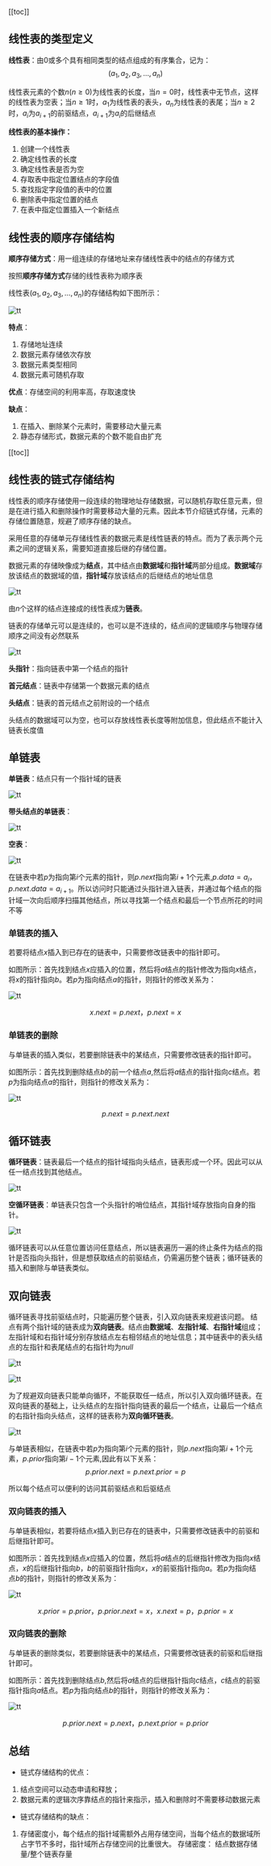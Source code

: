 [[toc]]
## 线性表的类型定义
**线性表**：由0或多个具有相同类型的结点组成的有序集合，记为：
$$
(a_1,a_2,a_3,...,a_n)
$$
      
线性表元素的个数$n(n\ge 0)$为线性表的长度，当$n=0$时，线性表中无节点，这样的线性表为空表；当$n\ge 1$时，$a_1$为线性表的表头，$a_n$为线性表的表尾；当$n\ge 2$时，$a_i$为$a_{i+1}$的前驱结点，$a_{i+1}$为$a_i$的后继结点

**线性表的基本操作：**
1. 创建一个线性表
2. 确定线性表的长度
3. 确定线性表是否为空
3. 存取表中指定位置结点的字段值
4. 查找指定字段值的表中的位置
5. 删除表中指定位置的结点
6. 在表中指定位置插入一个新结点

## 线性表的顺序存储结构
**顺序存储方式**：用一组连续的存储地址来存储线性表中的结点的存储方式

按照**顺序存储方式**存储的线性表称为顺序表

线性表$(a_1,a_2,a_3,...,a_n)$的存储结构如下图所示：

![tt](../_images/线性表_顺序存储.png "tt")

**特点**：
1. 存储地址连续
1. 数据元素存储依次存放
1. 数据元素类型相同
1. 数据元素可随机存取

**优点**：存储空间的利用率高，存取速度快

**缺点**：
1. 在插入、删除某个元素时，需要移动大量元素
1. 静态存储形式，数据元素的个数不能自由扩充

[[toc]]
## 线性表的链式存储结构
线性表的顺序存储使用一段连续的物理地址存储数据，可以随机存取任意元素，但是在进行插入和删除操作时需要移动大量的元素。因此本节介绍链式存储，元素的存储位置随意，规避了顺序存储的缺点。

采用任意的存储单元存储线性表的数据元素是线性链表的特点。而为了表示两个元素之间的逻辑关系，需要知道直接后继的存储位置。

数据元素的存储映像成为**结点**，其中结点由**数据域**和**指针域**两部分组成。**数据域**存放该结点的数据域的值，**指针域**存放该结点的后继结点的地址信息

![tt](../_images/线性表_链式存储.png "tt")

由$n$个这样的结点连接成的线性表成为**链表**。

链表的存储单元可以是连续的，也可以是不连续的，结点间的逻辑顺序与物理存储顺序之间没有必然联系

![tt](../_images/线性表_链式表.png "tt")

**头指针**：指向链表中第一个结点的指针

**首元结点**：链表中存储第一个数据元素的结点

**头结点**：链表的首元结点之前附设的一个结点

头结点的数据域可以为空，也可以存放线性表长度等附加信息，但此结点不能计入链表长度值

## 单链表
**单链表**：结点只有一个指针域的链表

![tt](../_images/线性表_单链表.png "tt")

**带头结点的单链表**：

![tt](../_images/线性表_带头结点的单链表.png "tt")

**空表**：

![tt](../_images/线性表_单链表空表.png "tt")

在链表中若$p$为指向第$i$个元素的指针，则$p.next$指向第$i+1$个元素,$p.data=a_i$，$p.next.data=a_{i+1}$。所以访问时只能通过头指针进入链表，并通过每个结点的指针域一次向后顺序扫描其他结点，所以寻找第一个结点和最后一个节点所花的时间不等

### 单链表的插入
若要将结点$x$插入到已存在的链表中，只需要修改链表中的指针即可。

如图所示：首先找到结点$x$应插入的位置，然后将$a$结点的指针修改为指向$x$结点，将$x$的指针指向$b$。若$p$为指向结点$a$的指针，则指针的修改关系为：

![tt](../_images/链表_单链表的插入.png "tt")

$$x.next=p.next，p.next=x$$

### 单链表的删除
与单链表的插入类似，若要删除链表中的某结点，只需要修改链表的指针即可。

如图所示：首先找到删除结点$b$的前一个结点$a$,然后将$a$结点的指针指向$c$结点。若$p$为指向结点$a$的指针，则指针的修改关系为：

![tt](../_images/链表_单链表的删除.png "tt")

$$p.next=p.next.next$$

## 循环链表
**循环链表**：链表最后一个结点的指针域指向头结点，链表形成一个环。因此可以从任一结点找到其他结点。

![tt](../_images/线性表_循环链表.png "tt")

**空循环链表**：单链表只包含一个头指针的哨位结点，其指针域存放指向自身的指针。

![tt](../_images/线性表_循环链表空表.png "tt")

循环链表可以从任意位置访问任意结点，所以链表遍历一遍的终止条件为结点的指针是否指向头指针，但是想获取结点的前驱结点，仍需遍历整个链表；循环链表的插入和删除与单链表类似。

## 双向链表
循环链表寻找前驱结点时，只能遍历整个链表，引入双向链表来规避该问题。
结点有两个指针域的链表成为**双向链表**。结点由**数据域**、**左指针域**、**右指针域**组成；左指针域和右指针域分别存放结点左右相邻结点的地址信息；其中链表中的表头结点的左指针和表尾结点的右指针均为$null$

![tt](../_images/线性表_双向链表.png "tt")

![tt](../_images/线性表_双向循环链表.png "tt")

为了规避双向链表只能单向循环，不能获取任一结点，所以引入双向循环链表。在双向链表的基础上，让头结点的左指针指向链表的最后一个结点，让最后一个结点的右指针指向头结点，这样的链表称为**双向循环链表**。

![tt](../_images/线性表_非空双向循环链表.png "tt")

与单链表相似，在链表中若$p$为指向第$i$个元素的指针，则$p.next$指向第$i+1$个元素，$p.prior$指向第$i-1$个元素,因此有以下关系：
$$p.prior.next=p.next.prior=p$$

所以每个结点可以便利的访问其前驱结点和后驱结点

### 双向链表的插入
与单链表相似，若要将结点$x$插入到已存在的链表中，只需要修改链表中的前驱和后继指针即可。

如图所示：首先找到结点$x$应插入的位置，然后将$a$结点的后继指针修改为指向$x$结点，$x$的后继指针指向$b$，$b$的前驱指针指向$x$，$x$的前驱指针指向$a$。若$p$为指向结点$b$的指针，则指针的修改关系为：

![tt](../_images/链表_循环链表插入.png "tt")

$$ x.prior=p.prior，
p.prior.next=x，
x.next=p，
p.prior=x
$$

### 双向链表的删除
与单链表的删除类似，若要删除链表中的某结点，只需要修改链表的前驱和后继指针即可。

如图所示：首先找到删除结点$b$,然后将$a$结点的后继指针指向$c$结点，$c$结点的前驱指针指向$a$结点。若$p$为指向结点$b$的指针，则指针的修改关系为：

![tt](../_images/链表_循环链表删除.png "tt")

$$
p.prior.next=p.next，
p.next.prior=p.prior
$$

## 总结
* 链式存储结构的优点：
1. 结点空间可以动态申请和释放；
2. 数据元素的逻辑次序靠结点的指针来指示，插入和删除时不需要移动数据元素

* 链式存储结构的缺点：
1. 存储密度小，每个结点的指针域需额外占用存储空间，当每个结点的数据域所占字节不多时，指针域所占存储空间的比重很大。
存储密度： 结点数据存储量/整个链表存量




